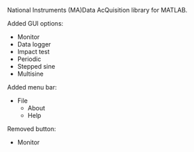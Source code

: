 National Instruments (MA)Data AcQuisition library for MATLAB.

Added GUI options:
- Monitor
- Data logger
- Impact test
- Periodic
- Stepped sine
- Multisine

Added menu bar:
- File
  - About
  - Help

Removed button:
- Monitor